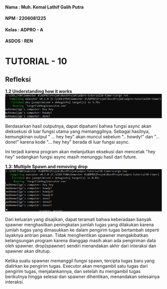 #### Nama : Muh. Kemal Lathif Galih Putra
#### NPM : 2206081225
#### Kelas : ADPRO - A
#### ASDOS : REN

# TUTORIAL - 10
## Refleksi

__1.2 Understanding how it works__
![alt text](image.png)

Berdasarkan hasil outputnya, dapat dipahami bahwa fungsi async akan dieksekusi di luar fungsi utama yang memanggilnya. Sebagai hasilnya, kemungkinan outpul " ... hey hey" akan muncul sebelum ".. howdy!" dan "... done!" karena kode "... hey hey" berada di luar fungsi async. 

Ini terjadi karena program akan melanjutkan eksekusi dan mencetak "hey hey" sedangkan fungsi async masih menunggu hasil dari future.

__1.3: Multiple Spawn and removing drop__
![alt text](image-1.png)

Dari keluaran yang disajikan, dapat teramati bahwa keberadaan banyak spawner menghasilkan peningkatan jumlah tugas yang dilakukan karena jumlah tugas yang dimasukkan ke dalam pengirim tugas bertambah seperti layaknya antrian pesan. Tidak menghentikan spawner mengakibatkan kelangsungan program karena dianggap masih akan ada pengiriman data oleh spawner. drop(spawner) sendiri menandakan akhir dari interaksi dan spawner akan ditutup.

Ketika suatu spawner memanggil fungsi spawn, tercipta tugas baru yang dialirkan ke pengirim tugas. Executor akan mengambil satu tugas dari pengirim tugas, menjalankannya, dan setelah itu mengambil tugas berikutnya hingga selesai dan spawner dihentikan, menandakan selesainya interaksi.


